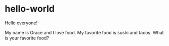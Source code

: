 # hello-world

Hello everyone!

My name is Grace and I love food.
My favorite food is sushi and tacos. What is your favorite food? 
